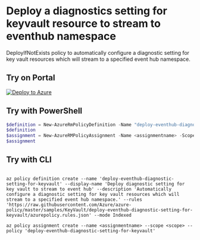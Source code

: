 # Deploy a diagnostics setting for keyvault resource to stream to eventhub namespace

DeployIfNotExists policy to automatically configure a diagnostic setting for key vault resources which will stream to a specified event hub namespace.

## Try on Portal

[![Deploy to Azure](http://azuredeploy.net/deploybutton.png)](https://portal.azure.com/#blade/Microsoft_Azure_Policy/CreatePolicyDefinitionBlade/uri/https%3A%2F%2Fraw.githubusercontent.com%2FAzure%2Fazure-policy%2Fmaster%2Fsamples%2FKeyVault%2Fdeploy-eventhub-diagnostic-setting-for-keyvault%2Fazurepolicy.json)

## Try with PowerShell

````powershell
$definition = New-AzureRmPolicyDefinition -Name "deploy-eventhub-diagnostic-setting-for-keyvault" -DisplayName "Deploy diagnostic setting for key vault to stream to event hub" -description "Automatically configure a diagnostic setting for key vault resources which will stream to a specified event hub namespace." -Policy 'https://raw.githubusercontent.com/Azure/azure-policy/master/samples/KeyVault/deploy-eventhub-diagnostic-setting-for-keyvault/azurepolicy.rules.json' -Mode Indexed
$definition
$assignment = New-AzureRMPolicyAssignment -Name <assignmentname> -Scope <scope> -PolicyDefinition $definition
$assignment 
````



## Try with CLI

````cli

az policy definition create --name 'deploy-eventhub-diagnostic-setting-for-keyvault' --display-name 'Deploy diagnostic setting for key vault to stream to event hub' --description 'Automatically configure a diagnostic setting for key vault resources which will stream to a specified event hub namespace.' --rules 'https://raw.githubusercontent.com/Azure/azure-policy/master/samples/KeyVault/deploy-eventhub-diagnostic-setting-for-keyvault/azurepolicy.rules.json' --mode Indexed

az policy assignment create --name <assignmentname> --scope <scope> --policy 'deploy-eventhub-diagnostic-setting-for-keyvault' 

````
